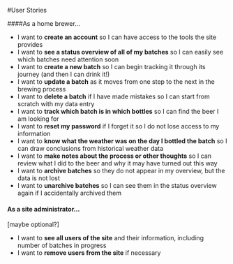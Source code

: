 #User Stories

####As a home brewer...
 
- I want to **create an account** so I can have access to the tools the site provides
- I want to **see a status overview of all of my batches** so I can easily see which batches need attention soon
- I want to **create a new batch** so I can begin tracking it through its journey (and then I can drink it!)
- I want to **update a batch** as it moves from one step to the next in the brewing process
- I want to **delete a batch** if I have made mistakes so I can start from scratch with my data entry
- I want to **track which batch is in which bottles** so I can find the beer I am looking for
- I want to **reset my password** if I forget it so I do not lose access to my information
- I want to **know what the weather was on the day I bottled the batch** so I can draw conclusions from historical weather data
- I want to **make notes about the process or other thoughts** so I can review what I did to the beer and why it may have turned out this way
- I want to **archive batches**  so they do not appear in my overview, but the data is not lost
- I want to **unarchive batches** so I can see them in the status overview again if I accidentally archived them
 
#### As a site administrator...
[maybe optional?]
- I want to **see all users of the site** and their information, including number of batches in progress
- I want to **remove users from the site** if necessary
 
 